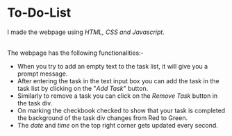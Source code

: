 # To-Do-List

I made the webpage using <i>HTML, CSS and Javascript</i>.<br><br>

The webpage has the following functionalities:-<be>
<ul>
  <li>When you try to add an empty text to the task list, it will give you a prompt message.</li>
  <li>After entering the task in the text input box you can add the task in the task list by clicking on the "<i>Add Task</i>" button.</li>
  <li>Similarly to remove a task you can click on the <i>Remove Task</i> button in the task div.</li>
  <li>On marking the checkbook checked to show that your task is completed the background of the task div changes from Red to Green.</li>
  <li>The <i>date</i> and <i>time</i> on the top right corner gets updated every second.</li>
</ul>
